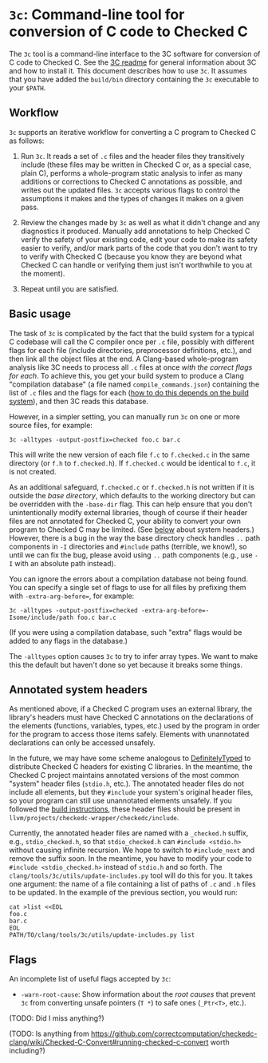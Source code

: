 # `3c`: Command-line tool for conversion of C code to Checked C

The `3c` tool is a command-line interface to the 3C software for conversion of C code to Checked C.  See the [3C readme](../../docs/checkedc/3C/README.md) for general information about 3C and how to install it.  This document describes how to use `3c`.  It assumes that you have added the `build/bin` directory containing the `3c` executable to your `$PATH`.

## Workflow

`3c` supports an iterative workflow for converting a C program to Checked C as follows:

1. Run `3c`.  It reads a set of `.c` files and the header files they transitively include (these files may be written in Checked C or, as a special case, plain C), performs a whole-program static analysis to infer as many additions or corrections to Checked C annotations as possible, and writes out the updated files.  `3c` accepts various flags to control the assumptions it makes and the types of changes it makes on a given pass.

2. Review the changes made by `3c` as well as what it didn't change and any diagnostics it produced.  Manually add annotations to help Checked C verify the safety of your existing code, edit your code to make its safety easier to verify, and/or mark parts of the code that you don't want to try to verify with Checked C (because you know they are beyond what Checked C can handle or verifying them just isn't worthwhile to you at the moment).

3. Repeat until you are satisfied.

## Basic usage

The task of `3c` is complicated by the fact that the build system for a typical C codebase will call the C compiler once per `.c` file, possibly with different flags for each file (include directories, preprocessor definitions, etc.), and then link all the object files at the end.  A Clang-based whole-program analysis like 3C needs to process all `.c` files at once _with the correct flags for each_.  To achieve this, you get your build system to produce a Clang "compilation database" (a file named `compile_commands.json`) containing the list of `.c` files and the flags for each ([how to do this depends on the build system](../../docs/JSONCompilationDatabase.rst)), and then 3C reads this database.

However, in a simpler setting, you can manually run `3c` on one or more source files, for example:

```
3c -alltypes -output-postfix=checked foo.c bar.c
```

This will write the new version of each file `f.c` to `f.checked.c` in the same directory (or `f.h` to `f.checked.h`).  If `f.checked.c` would be identical to `f.c`, it is not created.

As an additional safeguard, `f.checked.c` or `f.checked.h` is not written if it is outside the _base directory_, which defaults to the working directory but can be overridden with the `-base-dir` flag.  This can help ensure that you don't unintentionally modify external libraries, though of course if their header files are not annotated for Checked C, your ability to convert your own program to Checked C may be limited.  (See [below](#annotated-system-headers) about system headers.)  However, there is a bug in the way the base directory check handles `..` path components in `-I` directories and `#include` paths (terrible, we know!), so until we can fix the bug, please avoid using `..` path components (e.g., use `-I` with an absolute path instead).

You can ignore the errors about a compilation database not being found.  You can specify a single set of flags to use for all files by prefixing them with `-extra-arg-before=`, for example:

```
3c -alltypes -output-postfix=checked -extra-arg-before=-Isome/include/path foo.c bar.c
```

(If you were using a compilation database, such "extra" flags would be added to any flags in the database.)

The `-alltypes` option causes `3c` to try to infer array types.  We want to make this the default but haven't done so yet because it breaks some things.

## Annotated system headers

As mentioned above, if a Checked C program uses an external library, the library's headers must have Checked C annotations on the declarations of the elements (functions, variables, types, etc.) used by the program in order for the program to access those items safely.  Elements with unannotated declarations can only be accessed unsafely.

In the future, we may have some scheme analogous to [DefinitelyTyped](https://definitelytyped.org/) to distribute Checked C headers for existing C libraries.  In the meantime, the Checked C project maintains annotated versions of the most common "system" header files (`stdio.h`, etc.).  The annotated header files do not include all elements, but they `#include` your system's original header files, so your program can still use unannotated elements unsafely.  If you followed the [build instructions](../../docs/checkedc/3C/README.md), these header files should be present in `llvm/projects/checkedc-wrapper/checkedc/include`.

Currently, the annotated header files are named with a `_checked.h` suffix, e.g., `stdio_checked.h`, so that `stdio_checked.h` can `#include <stdio.h>` without causing infinite recursion.  We hope to switch to `#include_next` and remove the suffix soon.  In the meantime, you have to modify your code to `#include <stdio_checked.h>` instead of `stdio.h` and so forth.  The `clang/tools/3c/utils/update-includes.py` tool will do this for you.  It takes one argument: the name of a file containing a list of paths of `.c` and `.h` files to be updated.  In the example of the previous section, you would run:

```
cat >list <<EOL
foo.c
bar.c
EOL
PATH/TO/clang/tools/3c/utils/update-includes.py list
```

## Flags

An incomplete list of useful flags accepted by `3c`:

- `-warn-root-cause`: Show information about the _root causes_ that prevent `3c` from converting unsafe pointers (`T *`) to safe ones (`_Ptr<T>`, etc.).

(TODO: Did I miss anything?)

(TODO: Is anything from https://github.com/correctcomputation/checkedc-clang/wiki/Checked-C-Convert#running-checked-c-convert worth including?)
